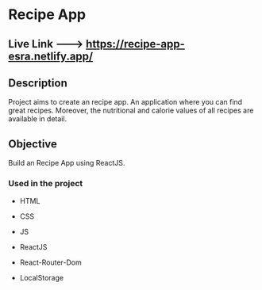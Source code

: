 
# Recipe App

## Live Link ---> https://recipe-app-esra.netlify.app/
## Description

Project aims to create an recipe app. An application where you can find great recipes. Moreover, the nutritional and calorie values of all recipes are available in detail.

## Objective

Build an Recipe App using ReactJS.

### Used in the project

- HTML

- CSS

- JS

- ReactJS

- React-Router-Dom

- LocalStorage
